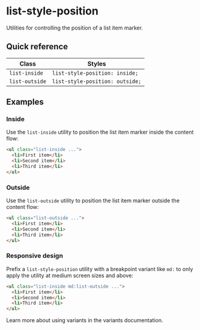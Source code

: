 # list-style-position

Utilities for controlling the position of a list item marker.

## Quick reference

| Class | Styles |
|-------|--------|
| `list-inside` | `list-style-position: inside;` |
| `list-outside` | `list-style-position: outside;` |

## Examples

### Inside

Use the `list-inside` utility to position the list item marker inside the content flow:

```html
<ul class="list-inside ...">
  <li>First item</li>
  <li>Second item</li>
  <li>Third item</li>
</ul>
```

### Outside

Use the `list-outside` utility to position the list item marker outside the content flow:

```html
<ul class="list-outside ...">
  <li>First item</li>
  <li>Second item</li>
  <li>Third item</li>
</ul>
```

### Responsive design

Prefix a `list-style-position` utility with a breakpoint variant like `md:` to only apply the utility at medium screen sizes and above:

```html
<ul class="list-inside md:list-outside ...">
  <li>First item</li>
  <li>Second item</li>
  <li>Third item</li>
</ul>
```

Learn more about using variants in the variants documentation.


